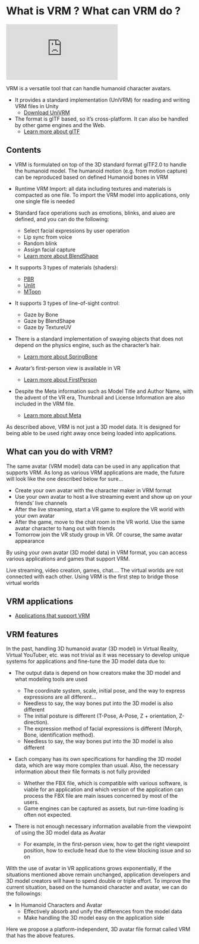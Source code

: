 # What is VRM ? What can VRM do ?

![VRM](https://vrm.dev/en/vrm/vrm_about.html)

VRM is a versatile tool that can handle humanoid character avatars.

- It provides a standard implementation (UniVRM) for reading and writing VRM files in Unity
  - [Download UniVRM](https://github.com/vrm-c/UniVRM/releases)
- The format is glTF based, so it’s cross-platform. It can also be handled by other game engines and the Web.
  - [Learn more about glTF](https://www.khronos.org/gltf/)

## Contents

- VRM is formulated on top of the 3D standard format glTF2.0 to handle the humanoid model. The humanoid motion (e.g. from motion capture) can be reproduced based on defined Humanoid bones in VRM

- Runtime VRM Import: all data including textures and materials is compacted as one file. To import the VRM model into applications, only one single file is needed

- Standard face operations such as emotions, blinks, and aiueo are defined, and you can do the following:

  - Select facial expressions by user operation
  - Lip sync from voice
  - Random blink
  - Assign facial capture
  - [Learn more about BlendShape](https://docs.unity3d.com/Manual/BlendShapes.html)

- It supports 3 types of materials (shaders):

  - [PBR](https://en.wikipedia.org/wiki/Physically_based_rendering)
  - [Unlit](https://docs.unity3d.com/Manual/shader-StandardUnlit.html)
  - [MToon](https://github.com/Santarh/MToon)

- It supports 3 types of line-of-sight control:

  - Gaze by Bone
  - Gaze by BlendShape
  - Gaze by TextureUV

- There is a standard implementation of swaying objects that does not depend on the physics engine, such as the character’s hair.

  - [Learn more about SpringBone](https://github.com/vrm-c/UniVRM/blob/master/Assets/VRM/UniVRM/Scripts/SpringBone/README.md)

- Avatar’s first-person view is available in VR

  - [Learn more about FirstPerson](https://docs.unity3d.com/Manual/class-Camera.html)

- Despite the Meta information such as Model Title and Author Name, with the advent of the VR era, Thumbnail and License Information are also included in the VRM file.
  - [Learn more about Meta](https://vrm.dev/en/docs/univrm/meta/)

As described above, VRM is not just a 3D model data. It is designed for being able to be used right away once being loaded into applications.

## What can you do with VRM?

The same avatar (VRM model) data can be used in any application that supports VRM. As long as various VRM applications are made, the future will look like the one described below for sure…

- Create your own avatar with the character maker in VRM format
- Use your own avatar to host a live streaming event and show up on your friends’ live channels
- After the live streaming, start a VR game to explore the VR world with your own avatar
- After the game, move to the chat room in the VR world. Use the same avatar character to hang out with friends
- Tomorrow join the VR study group in VR. Of course, the same avatar appearance

By using your own avatar (3D model data) in VRM format, you can access various applications and games that support VRM.

Live streaming, video creation, games, chat…. The virtual worlds are not connected with each other. Using VRM is the first step to bridge those virtual worlds

## VRM applications

- [Applications that support VRM](https://vrm.dev/en/vrm_applications/)

## VRM features

In the past, handling 3D humanoid avatar (3D model) in Virtual Reality, Virtual YouTuber, etc. was not trivial as it was necessary to develop unique systems for applications and fine-tune the 3D model data due to:

- The output data is depend on how creators make the 3D model and what modeling tools are used

  - The coordinate system, scale, initial pose, and the way to express expressions are all different…
  - Needless to say, the way bones put into the 3D model is also different
  - The initial posture is different (T-Pose, A-Pose, Z + orientation, Z-direction).
  - The expression method of facial expressions is different (Morph, Bone, identification method).
  - Needless to say, the way bones put into the 3D model is also different

- Each company has its own specifications for handling the 3D model data, which are way more complex than usual. Also, the necessary information about their file formats is not fully provided

  - Whether the FBX file, which is compatible with various software, is viable for an application and which version of the application can process the FBX file are main issues concerned by most of the users.
  - Game engines can be captured as assets, but run-time loading is often not expected.

- There is not enough necessary information available from the viewpoint of using the 3D model data as Avatar
  - For example, in the first-person view, how to get the right viewpoint position, how to exclude head due to the view blocking issue and so on

With the use of avatar in VR applications grows exponentially, if the situations mentioned above remain unchanged, application developers and 3D model creators will have to spend double or triple effort. To improve the current situation, based on the humanoid character and avatar, we can do the followings:

- In Humanoid Characters and Avatar
  - Effectively absorb and unify the differences from the model data
  - Make handling the 3D model easy on the application side

Here we propose a platform-independent, 3D avatar file format called VRM that has the above features.

